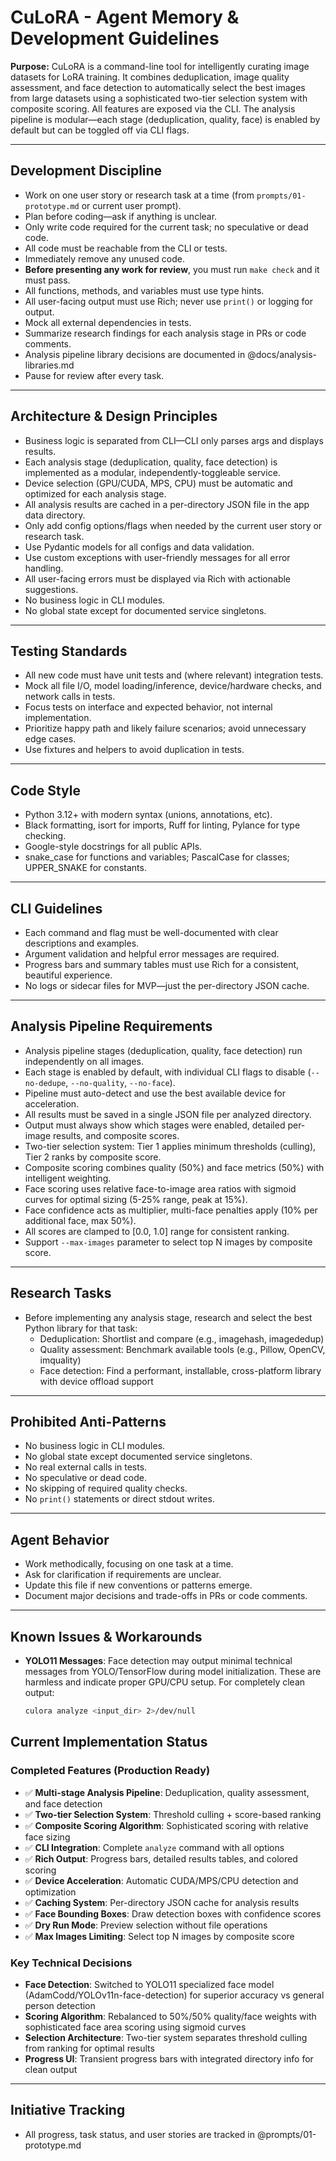 # CuLoRA - Agent Memory & Development Guidelines

**Purpose:**
CuLoRA is a command-line tool for intelligently curating image datasets for LoRA training. It combines deduplication, image quality assessment, and face detection to automatically select the best images from large datasets using a sophisticated two-tier selection system with composite scoring. All features are exposed via the CLI. The analysis pipeline is modular—each stage (deduplication, quality, face) is enabled by default but can be toggled off via CLI flags.

---

## Development Discipline

- Work on one user story or research task at a time (from `prompts/01-prototype.md` or current user prompt).
- Plan before coding—ask if anything is unclear.
- Only write code required for the current task; no speculative or dead code.
- All code must be reachable from the CLI or tests.
- Immediately remove any unused code.
- **Before presenting any work for review**, you must run `make check` and it must pass.
- All functions, methods, and variables must use type hints.
- All user-facing output must use Rich; never use `print()` or logging for output.
- Mock all external dependencies in tests.
- Summarize research findings for each analysis stage in PRs or code comments.
- Analysis pipeline library decisions are documented in @docs/analysis-libraries.md
- Pause for review after every task.

---

## Architecture & Design Principles

- Business logic is separated from CLI—CLI only parses args and displays results.
- Each analysis stage (deduplication, quality, face detection) is implemented as a modular, independently-toggleable service.
- Device selection (GPU/CUDA, MPS, CPU) must be automatic and optimized for each analysis stage.
- All analysis results are cached in a per-directory JSON file in the app data directory.
- Only add config options/flags when needed by the current user story or research task.
- Use Pydantic models for all configs and data validation.
- Use custom exceptions with user-friendly messages for all error handling.
- All user-facing errors must be displayed via Rich with actionable suggestions.
- No business logic in CLI modules.
- No global state except for documented service singletons.

---

## Testing Standards

- All new code must have unit tests and (where relevant) integration tests.
- Mock all file I/O, model loading/inference, device/hardware checks, and network calls in tests.
- Focus tests on interface and expected behavior, not internal implementation.
- Prioritize happy path and likely failure scenarios; avoid unnecessary edge cases.
- Use fixtures and helpers to avoid duplication in tests.

---

## Code Style

- Python 3.12+ with modern syntax (unions, annotations, etc).
- Black formatting, isort for imports, Ruff for linting, Pylance for type checking.
- Google-style docstrings for all public APIs.
- snake_case for functions and variables; PascalCase for classes; UPPER_SNAKE for constants.

---

## CLI Guidelines

- Each command and flag must be well-documented with clear descriptions and examples.
- Argument validation and helpful error messages are required.
- Progress bars and summary tables must use Rich for a consistent, beautiful experience.
- No logs or sidecar files for MVP—just the per-directory JSON cache.

---

## Analysis Pipeline Requirements

- Analysis pipeline stages (deduplication, quality, face detection) run independently on all images.
- Each stage is enabled by default, with individual CLI flags to disable (`--no-dedupe`, `--no-quality`, `--no-face`).
- Pipeline must auto-detect and use the best available device for acceleration.
- All results must be saved in a single JSON file per analyzed directory.
- Output must always show which stages were enabled, detailed per-image results, and composite scores.
- Two-tier selection system: Tier 1 applies minimum thresholds (culling), Tier 2 ranks by composite score.
- Composite scoring combines quality (50%) and face metrics (50%) with intelligent weighting.
- Face scoring uses relative face-to-image area ratios with sigmoid curves for optimal sizing (5-25% range, peak at 15%).
- Face confidence acts as multiplier, multi-face penalties apply (10% per additional face, max 50%).
- All scores are clamped to [0.0, 1.0] range for consistent ranking.
- Support `--max-images` parameter to select top N images by composite score.

---

## Research Tasks

- Before implementing any analysis stage, research and select the best Python library for that task:
  - Deduplication: Shortlist and compare (e.g., imagehash, imagededup)
  - Quality assessment: Benchmark available tools (e.g., Pillow, OpenCV, imquality)
  - Face detection: Find a performant, installable, cross-platform library with device offload support

---

## Prohibited Anti-Patterns

- No business logic in CLI modules.
- No global state except documented service singletons.
- No real external calls in tests.
- No speculative or dead code.
- No skipping of required quality checks.
- No `print()` statements or direct stdout writes.

---

## Agent Behavior

- Work methodically, focusing on one task at a time.
- Ask for clarification if requirements are unclear.
- Update this file if new conventions or patterns emerge.
- Document major decisions and trade-offs in PRs or code comments.

---

## Known Issues & Workarounds

- **YOLO11 Messages**: Face detection may output minimal technical messages from YOLO/TensorFlow during model initialization. These are harmless and indicate proper GPU/CPU setup. For completely clean output:

  ```bash
  culora analyze <input_dir> 2>/dev/null
  ```

## Current Implementation Status

### Completed Features (Production Ready)

- ✅ **Multi-stage Analysis Pipeline**: Deduplication, quality assessment, and face detection
- ✅ **Two-tier Selection System**: Threshold culling + score-based ranking  
- ✅ **Composite Scoring Algorithm**: Sophisticated scoring with relative face sizing
- ✅ **CLI Integration**: Complete `analyze` command with all options
- ✅ **Rich Output**: Progress bars, detailed results tables, and colored scoring
- ✅ **Device Acceleration**: Automatic CUDA/MPS/CPU detection and optimization
- ✅ **Caching System**: Per-directory JSON cache for analysis results
- ✅ **Face Bounding Boxes**: Draw detection boxes with confidence scores
- ✅ **Dry Run Mode**: Preview selection without file operations
- ✅ **Max Images Limiting**: Select top N images by composite score

### Key Technical Decisions

- **Face Detection**: Switched to YOLO11 specialized face model (AdamCodd/YOLOv11n-face-detection) for superior accuracy vs general person detection
- **Scoring Algorithm**: Rebalanced to 50%/50% quality/face weights with sophisticated face area scoring using sigmoid curves
- **Selection Architecture**: Two-tier system separates threshold culling from ranking for optimal results
- **Progress UI**: Transient progress bars with integrated directory info for clean output

---

## Initiative Tracking

- All progress, task status, and user stories are tracked in @prompts/01-prototype.md
